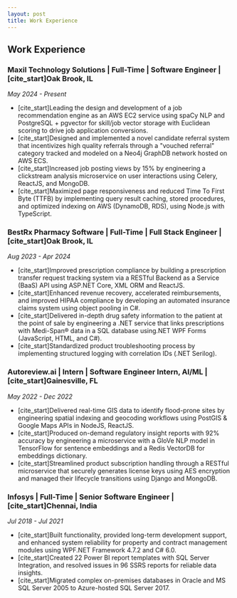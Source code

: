 ```yaml
---
layout: post
title: Work Experience
---
```


## Work Experience

### Maxil Technology Solutions | Full-Time | Software Engineer | [cite_start]Oak Brook, IL 
*May 2024 - Present*
- [cite_start]Leading the design and development of a job recommendation engine as an AWS EC2 service using spaCy NLP and PostgreSQL + pgvector for skill/job vector storage with Euclidean scoring to drive job application conversions. 
- [cite_start]Designed and implemented a novel candidate referral system that incentivizes high quality referrals through a "vouched referral" category tracked and modeled on a Neo4j GraphDB network hosted on AWS ECS. 
- [cite_start]Increased job posting views by 15% by engineering a clickstream analysis microservice on user interactions using Celery, ReactJS, and MongoDB. 
- [cite_start]Maximized page responsiveness and reduced Time To First Byte (TTFB) by implementing query result caching, stored procedures, and optimized indexing on AWS (DynamoDB, RDS), using Node.js with TypeScript. 

### BestRx Pharmacy Software | Full-Time | Full Stack Engineer | [cite_start]Oak Brook, IL 
*Aug 2023 - Apr 2024*
- [cite_start]Improved prescription compliance by building a prescription transfer request tracking system via a RESTful Backend as a Service (BaaS) API using ASP.NET Core, XML ORM and ReactJS. 
- [cite_start]Enhanced revenue recovery, accelerated reimbursements, and improved HIPAA compliance by developing an automated insurance claims system using object pooling in C#. 
- [cite_start]Delivered in-depth drug safety information to the patient at the point of sale by engineering a .NET service that links prescriptions with Medi-Span® data in a SQL database using.NET WPF Forms (JavaScript, HTML, and C#). 
- [cite_start]Standardized product troubleshooting process by implementing structured logging with correlation IDs (.NET Serilog). 

### Autoreview.ai | Intern | Software Engineer Intern, Al/ML | [cite_start]Gainesville, FL 
*May 2022 - Dec 2022*
- [cite_start]Delivered real-time GIS data to identify flood-prone sites by engineering spatial indexing and geocoding workflows using PostGIS & Google Maps APIs in NodeJS, ReactJS. 
- [cite_start]Produced on-demand regulatory insight reports with 92% accuracy by engineering a microservice with a GloVe NLP model in TensorFlow for sentence embeddings and a Redis VectorDB for embeddings dictionary. 
- [cite_start]Streamlined product subscription handling through a RESTful microservice that securely generates license keys using AES encryption and managed their lifecycle transitions using Django and MongoDB. 

### Infosys | Full-Time | Senior Software Engineer | [cite_start]Chennai, India 
*Jul 2018 - Jul 2021*
- [cite_start]Built functionality, provided long-term development support, and enhanced system reliability for property and contract management modules using WPF.NET Framework 4.7.2 and C# 6.0. 
- [cite_start]Created 22 Power BI report templates with SQL Server Integration, and resolved issues in 96 SSRS reports for reliable data insights. 
- [cite_start]Migrated complex on-premises databases in Oracle and MS SQL Server 2005 to Azure-hosted SQL Server 2017.